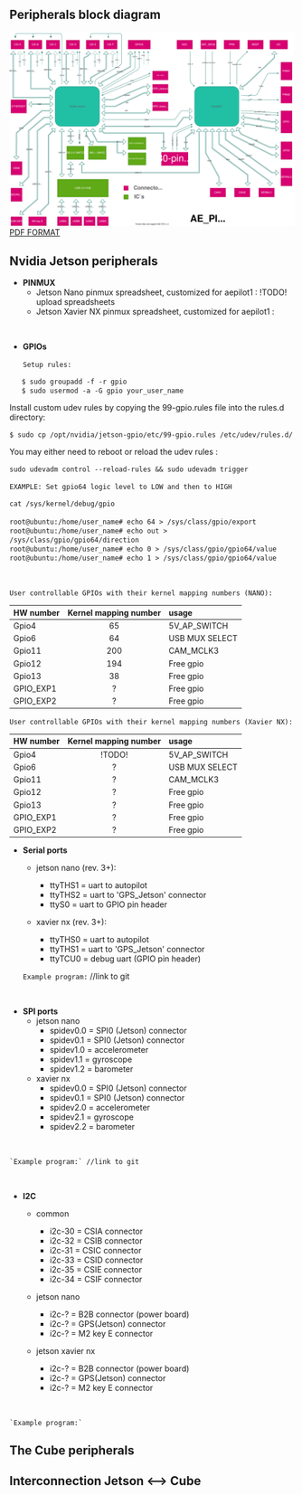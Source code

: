 ## Peripherals block diagram

![aepilot1_block_scheme.svg](uploads/5891a87aa9bcc1f4ddd29ee52ee2a210/aepilot1_block_scheme.svg)
[PDF FORMAT](uploads/9856a56d99b819fba1efde74f8734ce4/aepilot1_block_schematic.pdf)

## Nvidia Jetson peripherals
- **PINMUX**
  - Jetson Nano pinmux spreadsheet, customized for aepilot1 : !TODO! upload spreadsheets
  - Jetson Xavier NX pinmux spreadsheet, customized for aepilot1 : 

&nbsp;

- **GPIOs**

   `Setup rules:` 
```
   $ sudo groupadd -f -r gpio
   $ sudo usermod -a -G gpio your_user_name
```
Install custom udev rules by copying the 99-gpio.rules file into the rules.d directory:
```
$ sudo cp /opt/nvidia/jetson-gpio/etc/99-gpio.rules /etc/udev/rules.d/
```
You may either need to reboot or reload the udev rules :
```
sudo udevadm control --reload-rules && sudo udevadm trigger
```

   `EXAMPLE: Set gpio64 logic level to LOW and then to HIGH`
```
cat /sys/kernel/debug/gpio

root@ubuntu:/home/user_name# echo 64 > /sys/class/gpio/export
root@ubuntu:/home/user_name# echo out > /sys/class/gpio/gpio64/direction
root@ubuntu:/home/user_name# echo 0 > /sys/class/gpio/gpio64/value
root@ubuntu:/home/user_name# echo 1 > /sys/class/gpio/gpio64/value
```
&nbsp;

   `User controllable GPIOs with their kernel mapping numbers (NANO):`

| HW number | Kernel mapping number | usage|
| :--- | :---: | :--- |
| Gpio4 | 65 | 5V_AP_SWITCH |
| Gpio6 | 64 | USB MUX SELECT |
| Gpio11 | 200 | CAM_MCLK3 |
| Gpio12 | 194 | Free gpio | 
| Gpio13 | 38 | Free gpio |
| GPIO_EXP1 | ? | Free gpio |
| GPIO_EXP2 | ? | Free gpio |

   `User controllable GPIOs with their kernel mapping numbers (Xavier NX):`

| HW number | Kernel mapping number | usage|
| :--- | :---: | :--- |
| Gpio4 | !TODO! | 5V_AP_SWITCH |
| Gpio6 | ? | USB MUX SELECT |
| Gpio11 | ? | CAM_MCLK3 |
| Gpio12 | ? | Free gpio | 
| Gpio13 | ? | Free gpio |
| GPIO_EXP1 | ? | Free gpio |
| GPIO_EXP2 | ? | Free gpio |

- **Serial ports**
   - jetson nano (rev. 3+):
      - ttyTHS1 = uart to autopilot
      - ttyTHS2  = uart to 'GPS_Jetson' connector
      - ttyS0  = uart to GPIO pin header

    - xavier nx (rev. 3+):
      - ttyTHS0 = uart to autopilot
      - ttyTHS1 = uart to 'GPS_Jetson' connector
      - ttyTCU0 = debug uart (GPIO pin header)
  


    `Example program:` //link to git 

&nbsp;

- **SPI ports**
  - jetson nano
    - spidev0.0 = SPI0 (Jetson) connector 
    - spidev0.1 = SPI0 (Jetson) connector
    - spidev1.0 = accelerometer
    - spidev1.1 = gyroscope
    - spidev1.2 = barometer
  - xavier nx
    - spidev0.0 = SPI0 (Jetson) connector
    - spidev0.1 = SPI0 (Jetson) connector
    - spidev2.0 = accelerometer
    - spidev2.1 = gyroscope
    - spidev2.2 = barometer

&nbsp;

    `Example program:` //link to git 

&nbsp;

- **I2C**
  - common
    - i2c-30 = CSIA connector
    - i2c-32 = CSIB connector
    - i2c-31 = CSIC connector
    - i2c-33 = CSID connector
    - i2c-35 = CSIE connector
    - i2c-34 = CSIF connector

  - jetson nano
    - i2c-? = B2B connector (power board)
    - i2c-? = GPS(Jetson) connector
    - i2c-? = M2 key E connector

  - jetson xavier nx
    - i2c-? = B2B connector (power board)
    - i2c-? = GPS(Jetson) connector
    - i2c-? = M2 key E connector
  
&nbsp;
  
    `Example program:`


## The Cube peripherals

## Interconnection Jetson <--> Cube 